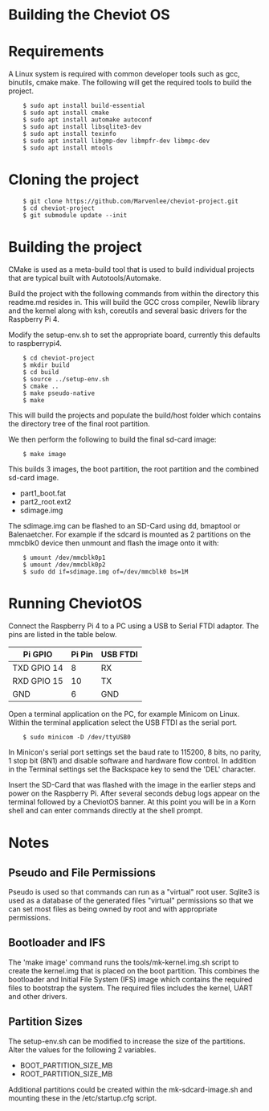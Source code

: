 # Building the Cheviot OS

# Requirements

A Linux system is required with common developer tools such as gcc, binutils, cmake make.
The following will get the required tools to build the project.

```
    $ sudo apt install build-essential
    $ sudo apt install cmake
    $ sudo apt install automake autoconf
    $ sudo apt install libsqlite3-dev
    $ sudo apt install texinfo
    $ sudo apt install libgmp-dev libmpfr-dev libmpc-dev
    $ sudo apt install mtools
```

# Cloning the project

```
    $ git clone https://github.com/Marvenlee/cheviot-project.git
    $ cd cheviot-project
    $ git submodule update --init

```

# Building the project

CMake is used as a meta-build tool that is used to build individual projects
that are typical built with Autotools/Automake.

Build the project with the following commands from within the directory this
readme.md resides in. This will build the GCC cross compiler, Newlib library
and the kernel along with ksh, coreutils and several basic drivers for the
Raspberry Pi 4.

Modify the setup-env.sh to set the appropriate board, currently this
defaults to raspberrypi4.


```
    $ cd cheviot-project
    $ mkdir build
    $ cd build
    $ source ../setup-env.sh
    $ cmake ..
    $ make pseudo-native    
    $ make
```

This will build the projects and populate the build/host folder which contains
the directory tree of the final root partition.

We then perform the following to build the final sd-card image:

```
    $ make image
```

This builds 3 images, the boot partition, the root partition and the combined sd-card image.

  * part1\_boot.fat
  * part2\_root.ext2
  * sdimage.img

The sdimage.img can be flashed to an SD-Card using dd, bmaptool or Balenaetcher. For example
if the sdcard is mounted as 2 partitions on the mmcblk0 device then unmount and flash the image
onto it with:

```
    $ umount /dev/mmcblk0p1
    $ umount /dev/mmcblk0p2
    $ sudo dd if=sdimage.img of=/dev/mmcblk0 bs=1M

```

# Running CheviotOS

Connect the Raspberry Pi 4 to a PC using a USB to Serial FTDI adaptor. The pins are
listed in the table below.


| Pi GPIO      | Pi Pin    | USB FTDI  |
| ------------ | --------- | --------- |
| TXD GPIO 14  | 8         | RX        | 
| RXD GPIO 15  | 10        | TX        | 
| GND          | 6         | GND       |


Open a terminal application on the PC, for example Minicom on Linux. Within the terminal
application select the USB FTDI as the serial port.

```
    $ sudo minicom -D /dev/ttyUSB0
```

In Minicon's serial port settings set the baud rate to 115200, 8 bits,
no parity, 1 stop bit (8N1) and disable software and hardware flow control.
In addition in the Terminal settings set the Backspace key to send the 'DEL' character.

Insert the SD-Card that was flashed with the image in the earlier steps and power on 
the Raspberry Pi.  After several seconds debug logs appear on the terminal followed by
a CheviotOS banner.  At this point you will be in a Korn shell and can enter commands
directly at the shell prompt.


# Notes

## Pseudo and File Permissions

Pseudo is used so that commands can run as a "virtual" root user. Sqlite3 is used as a
database of the generated files "virtual" permissions so that we can set most files
as being owned by root and with appropriate permissions.

## Bootloader and IFS

The 'make image' command runs the tools/mk-kernel.img.sh script to create the kernel.img
that is placed on the boot partition.  This combines the bootloader and Initial File System
(IFS) image which contains the required files to bootstrap the system. The required files
includes the kernel, UART and other drivers.

## Partition Sizes

The setup-env.sh can be modified to increase the size of the partitions. Alter the
values for the following 2 variables.

  * BOOT\_PARTITION\_SIZE\_MB
  * ROOT\_PARTITION\_SIZE\_MB

Additional partitions could be created within the mk-sdcard-image.sh and mounting these
in the /etc/startup.cfg script.





